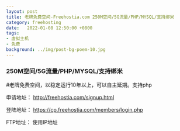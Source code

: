 ```yaml
---
layout: post
title: 老牌免费空间-Freehostia.com 250M空间/5G流量/PHP/MYSQL/支持绑米
category: freehosting
date:   2022-01-08 12:50:00 +0800
tags:
- 虚拟主机
- 免费
background: ../img/post-bg-poem-10.jpg
---
```


### 250M空间/5G流量/PHP/MYSQL/支持绑米

#老牌免费空间，以稳定运行10年以上，可以自主延期。支持php

申请地址：
http://freehostia.com/signup.html

登陆地址：
https://cp.freehostia.com/members/login.php

FTP地址：
使用IP地址

